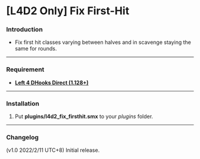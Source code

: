 # [L4D2 Only] Fix First-Hit

### Introduction
- Fix first hit classes varying between halves and in scavenge staying the same for rounds.

<hr>

### Requirement
- **[Left 4 DHooks Direct (1.128+)](https://forums.alliedmods.net/showthread.php?t=321696)**

<hr>

### Installation
1. Put **plugins/l4d2_fix_firsthit.smx** to your _plugins_ folder.

<hr>

### Changelog
(v1.0 2022/2/11 UTC+8) Initial release.
